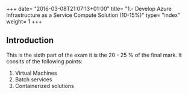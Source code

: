 +++
date= "2016-03-08T21:07:13+01:00"
title= "1.- Develop Azure Infrastructure as a Service Compute Solution (10-15%)"
type= "index"
weight= 1
+++


## Introduction

This is the sixth part of the exam it is the 20 - 25 % of the final mark. It consits of the following points:

1. Virtual Machines
2. Batch services
3. Containerized solutions


